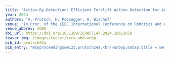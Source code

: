 ```yaml
---
title: "Action-By-Detection: Efficient Forklift Action Detection for Autonomous Mobile Robots in Warehouses"
year: 2024
authors: "A. Prutsch, H. Possegger, H. Bischof"
venue: "In Proc. of the IEEE International Conference on Robotics and Automation"
venue_abbrev: ICRA
doi_url: https://doi.org/10.1109/ICRA57147.2024.10611659
teaser_img: /images/teaser/icra-abd.webp
bib_id: prutsch24a
bib_entry: "@inproceedings&#123;prutsch24a,<br/>&nbsp;&nbsp;title = &#123;&#123;Action-By-Detection: Efficient Forklift Action Detection for Autonomous Mobile Robots in Warehouses&#125;&#125;,<br/>&nbsp;&nbsp;author = &#123;Prutsch, Alexander and Possegger, Horst and Bischof, Horst&#125;,<br/>&nbsp;&nbsp;booktitle = &#123;Proc. of the IEEE International Conference on Robotics and Automation (ICRA)&#125;,<br/>&nbsp;&nbsp;year = &#123;2024&#125;<br/>&#125;"
---
```

